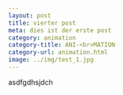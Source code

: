 ```yaml
---
layout: post
title: vierter post
meta: dies ist der erste post
category: animation
category-title: ANI-<br>MATION
category-url: animation.html
image: ../img/test_1.jpg
---
```


<p>asdfgdhsjdch</p>
